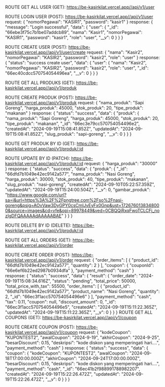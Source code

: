 ROUTE GET ALL USER (GET):
https://be-kasirkilat.vercel.app//api/v1/user

ROUTE LOGIN USER (POST):
https://be-kasirkilat.vercel.app//api/v1/user
request:
{
    "nomorPegawai": "KASIR1",
    "password": "kasir1"
}
response:
{
    "message": "Login successful",
    "data": {
        "user": {
            "_id": "66ebe3f75c7b1be07addcb89",
            "nama": "Kasir1",
            "nomorPegawai": "KASIR1",
            "password": "kasir1",
            "role": "user",
            "__v": 0
        }
    }
}

ROUTE CREATE USER (POST):
https://be-kasirkilat.vercel.app//api/v1/user/create
request:
{
    "nama": "Kasir2",
    "nomorPegawai": "KASIR2",
    "password": "kasir2",
    "role": "user"
}
response:
{
    "status": "success create user",
    "data": {
        "user": {
            "nama": "Kasir2",
            "nomorPegawai": "KASIR2",
            "password": "kasir2",
            "role": "user",
            "_id": "66ec40cdcc570754054496ea",
            "__v": 0
        }
    }
}

ROUTE GET ALL PRODUKS (GET):
https://be-kasirkilat.vercel.app//api/v1/produk

ROUTE CREATE PRODUK (POST):
https://be-kasirkilat.vercel.app//api/v1/produk
request:
{
    "nama_produk": "Sapi Goreng",
    "harga_produk": 45000,
    "stok_produk": 20,
    "tipe_produk": "makanan"
}
response:
{
    "status": "success",
    "data": {
        "produk": {
        "nama_produk": "Sapi Goreng",
        "harga_produk": 45000,
        "stok_produk": 20,
        "tipe_produk": "makanan",
        "\_id": "66ec3e79cc570754054496e2",
        "createdAt": "2024-09-19T15:08:41.852Z",
        "updatedAt": "2024-09-19T15:08:41.852Z",
        "slug_produk": "sapi-goreng",
        "\_\_v": 0
        }
    }
}

ROUTE GET PRODUK BY ID (GET):
https://be-kasirkilat.vercel.app//api/v1/produk/:id

ROUTE UPDATE BY ID (PATCH):
https://be-kasirkilat.vercel.app//api/v1/produk/:id
request:
{
    "harga_produk": "30000"
}
response:
{
    "status": "success",
    "data": {
        "produk": {
            "_id": "66dfd7b1049e42ec9142a577",
            "nama_produk": "Nasi Goreng",
            "harga_produk": 30000,
            "stok_produk": 40,
            "tipe_produk": "makanan",
            "slug_produk": "nasi-goreng",
            "createdAt": "2024-09-10T05:22:57.359Z",
            "updatedAt": "2024-09-19T15:24:00.504Z",
            "__v": 0,
            "gambar_produk": "https://www.google.com/url?sa=i&url=https%3A%2F%2Fpngtree.com%2Fso%2Fnasi-goreng&psig=AOvVaw3DyGPY0csCmIJvEyFx0Gnp&ust=1726760138348000&source=images&cd=vfe&opi=89978449&ved=0CBQQjRxqFwoTCLCFj_nozIgDFQAAAAAdAAAAABAE"
        }
    }
}

ROUTE DELETE BY ID (DELETE):
https://be-kasirkilat.vercel.app//api/v1/produk/:id

ROUTE GET ALL ORDERS (GET):
https://be-kasirkilat.vercel.app//api/v1/order

ROUTE CREATE ORDER (POST):
https://be-kasirkilat.vercel.app//api/v1/order
request:
{
    "order_items": [
        {
        "product_id": "66dfd7b1049e42ec9142a577",
        "quantity": 2
        }
    ],
    "coupon": {
        "couponId": "66e6ef6b22ed2987b0934dfa"
    },
    "payment_method": "cash"
}  
response:
{
    "status": "success",
    "data": {
        "result": {
            "order_date": "2024-09-19T15:08:34.616Z",
            "status": "pending",
            "total_price": 50000,
            "total_price_with_tax": 55500,
            "order_items": [
                {
                    "product_id": "66dfd7b1049e42ec9142a577",
                    "product_name": "Nasi Goreng",
                    "quantity": 2,
                    "_id": "66ec3f1acc570754054496e6"
                }
            ],
            "payment_method": "cash",
            "tax": 0.11,
            "coupon": null,
            "discount_amount": 0,
            "_id": "66ec3f1acc570754054496e5",
            "createdAt": "2024-09-19T15:11:22.365Z",
            "updatedAt": "2024-09-19T15:11:22.365Z",
            "__v": 0
        }
    }
}
ROUTE GET ALL COUPONS (GET):
https://be-kasirkilat.vercel.app//api/v1/coupon

ROUTE CREATE COUPON (POST):
https://be-kasirkilat.vercel.app//api/v1/coupon
request: 
{
    "kodeCoupon": "KUPONTEST2",
    "awalCoupon": "2024-9-19",
    "akhirCoupon": "2024-9-25",
    "besarDiscount": 0.15,
    "deskripsi": "kode diskon yang memperingati hari....",
    "payment_method": "cash"
}
response:
{
    "status": "success",
    "data": {
        "coupon": {
            "kodeCoupon": "KUPONTEST2",
            "awalCoupon": "2024-09-18T17:00:00.000Z",
            "akhirCoupon": "2024-09-24T17:00:00.000Z",
            "besarDiscount": 0.15,
            "deskripsi": "kode diskon yang memperingati hari....",
            "payment_method": "cash",
            "_id": "66ec41b2f988991788982207",
            "createdAt": "2024-09-19T15:22:26.472Z",
            "updatedAt": "2024-09-19T15:22:26.472Z",
            "__v": 0
        }
    }
}
